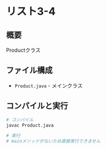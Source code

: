 # リスト3-4

## 概要
Productクラス

## ファイル構成
- `Product.java` - メインクラス

## コンパイルと実行
```bash
# コンパイル
javac Product.java

# 実行
# mainメソッドがないため直接実行できません
```
